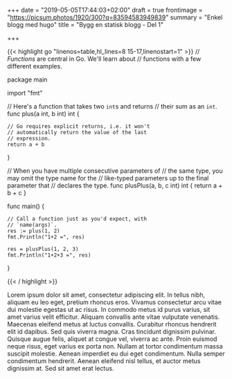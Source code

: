 +++
date = "2019-05-05T17:44:03+02:00"
draft = true
frontimage = "https://picsum.photos/1920/300?q=83594583949839"
summary = "Enkel blogg med hugo"
title = "Bygg en statisk blogg - Del 1"

+++


{{< highlight go "linenos=table,hl_lines=8 15-17,linenostart=1" >}}
// _Functions_ are central in Go. We'll learn about
// functions with a few different examples.

package main

import "fmt"

// Here's a function that takes two `int`s and returns
// their sum as an `int`.
func plus(a int, b int) int {

    // Go requires explicit returns, i.e. it won't
    // automatically return the value of the last
    // expression.
    return a + b
}

// When you have multiple consecutive parameters of
// the same type, you may omit the type name for the
// like-typed parameters up to the final parameter that
// declares the type.
func plusPlus(a, b, c int) int {
    return a + b + c
}

func main() {

    // Call a function just as you'd expect, with
    // `name(args)`.
    res := plus(1, 2)
    fmt.Println("1+2 =", res)

    res = plusPlus(1, 2, 3)
    fmt.Println("1+2+3 =", res)
}

{{< / highlight >}}


Lorem ipsum dolor sit amet, consectetur adipiscing elit. In tellus nibh, aliquam eu leo eget, pretium rhoncus eros. Vivamus consectetur arcu vitae dui molestie egestas ut ac risus. In commodo metus id purus varius, sit amet varius velit efficitur. Aliquam convallis ante vitae vulputate venenatis. Maecenas eleifend metus at luctus convallis. Curabitur rhoncus hendrerit elit id dapibus. Sed quis viverra magna. Cras tincidunt dignissim pulvinar. Quisque augue felis, aliquet at congue vel, viverra ac ante. Proin euismod neque risus, eget varius ex porta non. Nullam at tortor condimentum massa suscipit molestie. Aenean imperdiet eu dui eget condimentum. Nulla semper condimentum hendrerit. Aenean eleifend nisl tellus, et auctor metus dignissim at. Sed sit amet erat lectus.